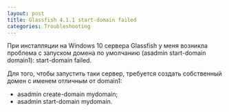```yaml
---
layout: post
title: Glassfish 4.1.1 start-domain failed
categories: Troubleshooting
---
```


При инсталляции на Windows 10 сервера Glassfish у меня возникла проблема с запуском домена по умолчанию (asadmin start-domain domain1): start-domain failed. 

Для того, чтобы запустить таки сервер, требуется создать собственный домен  с именем отличным от domain1: 
* asadmin create-domain mydomain;
* asadmin start-domain mydomain.














